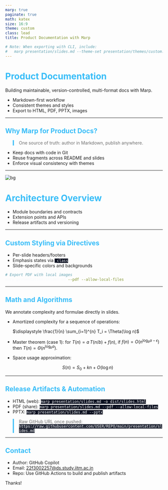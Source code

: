 ```yaml
---
marp: true
paginate: true
math: katex
size: 16:9
theme: custom
class: lead
title: Product Documentation with Marp

# Note: When exporting with CLI, include:
#   marp presentation/slides.md --theme-set presentation/themes/custom.css
---
```


# Product Documentation

Building maintainable, version-controlled, multi-format docs with Marp.

- Markdown-first workflow
- Consistent themes and styles
- Export to HTML, PDF, PPTX, images

<!-- _footer: © 2025 Your Company | 22f3002257@ds.study.iitm.ac.in -->

---

<!-- Custom theme via inline CSS (can be extracted to themes/custom.css) -->
<style>
:root {
  --brand-bg: #0f172a;       /* slate-900 */
  --brand-fg: #e2e8f0;       /* slate-200 */
  --brand-accent: #38bdf8;   /* sky-400 */
  --code-bg: #0b1020;
}
section {
  background: var(--brand-bg);
  color: var(--brand-fg);
}
h1, h2, h3 { color: var(--brand-accent); }
blockquote { border-left: 0.25rem solid var(--brand-accent); padding-left: 1rem; opacity: .9; }
code, pre { background: var(--code-bg); color: #f8fafc; }
section.footerless::after { content: none !important; }

/* Responsive typography */
section { font-size: calc(0.9vw + 0.9vh + 8px); }
</style>

<!-- _class: footerless -->

## Why Marp for Product Docs?

> One source of truth: author in Markdown, publish anywhere.

- Keep docs with code in Git
- Reuse fragments across README and slides
- Enforce visual consistency with themes

---

<!-- Background image with overlay using Marp background helpers -->
![bg](https://placehold.co/1600x900/png?text=Background)

<!-- _backgroundColor: rgba(15,23,42,0.65) -->
<!-- _color: #e2e8f0 -->

# Architecture Overview

- Module boundaries and contracts
- Extension points and APIs
- Release artifacts and versioning

---

## Custom Styling via Directives

<!-- _header: **Docs** | Build, Test, Release -->
<!-- _footer: *Confidential · Do not distribute* -->
<!-- _color: #e2e8f0 -->

- Per-slide headers/footers
- Emphasis states via `_class`
- Slide-specific colors and backgrounds

```bash
# Export PDF with local images
marp presentation/slides.md --pdf --allow-local-files
```

---

## Math and Algorithms

We annotate complexity and formulae directly in slides.

- Amortized complexity for a sequence of operations:

  $\displaystyle \frac{1}{n} \sum_{i=1}^{n} T_i = \Theta(\log n)$

- Master theorem (case 1): for $T(n)=a\,T(n/b)+f(n)$, if $f(n)=O(n^{\log_b a - \epsilon})$ then $T(n)=\Theta(n^{\log_b a})$.

- Space usage approximation:

  $$ S(n) = S_0 + k n + O(\log n) $$

---

## Release Artifacts & Automation

- HTML (web): `marp presentation/slides.md -o dist/slides.html`
- PDF (share): `marp presentation/slides.md --pdf --allow-local-files`
- PPTX: `marp presentation/slides.md --pptx`

> Raw GitHub URL once pushed: `https://raw.githubusercontent.com/USER/REPO/main/presentation/slides.md`

---

## Contact

- Author: GitHub Copilot
- Email: 22f3002257@ds.study.iitm.ac.in
- Repo: Use GitHub Actions to build and publish artifacts

Thanks!
